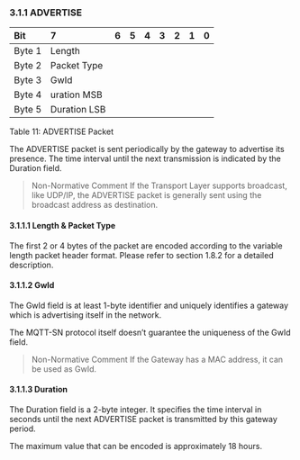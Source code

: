 <!-- transformation-note: left upstream numbering of headings for verification -->
### 3.1.1 ADVERTISE

<!-- transformation-note: no table col span in markdown, but we should specify bitfields better (than with layout tables) anyway --> 
| Bit    | 7            | 6  | 5  | 4  | 3  | 2  | 1  | 0  |
|:-------|:-------------|:---|:---|:---|:---|:---|:---|:---|
| Byte 1 | Length       |    |    |    |    |    |    |    |
| Byte 2 | Packet Type  |    |    |    |    |    |    |    |
| Byte 3 | GwId         |    |    |    |    |    |    |    |
| Byte 4 | uration MSB  |    |    |    |    |    |    |    |
| Byte 5 | Duration LSB |    |    |    |    |    |    |    |

Table 11: ADVERTISE Packet

The ADVERTISE packet is sent periodically by the gateway to advertise its presence.
The time interval until the next transmission is indicated by the Duration field.

> Non-Normative Comment
> If the Transport Layer supports broadcast, like UDP/IP, the ADVERTISE packet is generally sent using the broadcast address as destination.

#### 3.1.1.1 Length & Packet Type

The first 2 or 4 bytes of the packet are encoded according to the variable length packet header format.
Please refer to section 1.8.2 for a detailed description.
<!-- transformation-note: the section ref upstream 1.8.2 is obviously wrong and should point to 1.4.2 "Two Byte Integer" instead. -->

#### 3.1.1.2 GwId

The GwId field is at least 1-byte identifier and uniquely identifies a gateway which is advertising itself in the network.

The MQTT-SN protocol itself doesn’t guarantee the uniqueness of the GwId field.

> Non-Normative Comment
> If the Gateway has a MAC address, it can be used as GwId.

#### 3.1.1.3 Duration

The Duration field is a 2-byte integer.
It specifies the time interval in seconds until the next ADVERTISE packet is transmitted by this gateway period.

The maximum value that can be encoded is approximately 18 hours.
